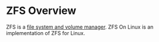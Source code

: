 # ZFS Overview

ZFS is a [file system and volume manager](https://en.wikipedia.org/wiki/ZFS). ZFS On Linux is an implementation of ZFS for Linux.
